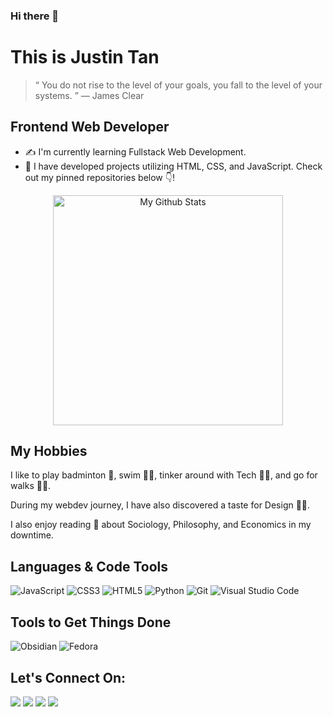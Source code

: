 ### Hi there 👋

# This is Justin Tan

> “ You do not rise to the level of your goals, you fall to the level of your systems. ” ― James Clear

## Frontend Web Developer

- ✍️ I'm currently learning Fullstack Web Development.
- 🎨 I have developed projects utilizing HTML, CSS, and JavaScript. Check out my pinned repositories below 👇!

<p align="center">
  <a href="https://github.com/anuraghazra/github-readme-stats">
    <img
      width="368"
      title="My Github Stats"
      src="https://github-readme-stats.vercel.app/api/top-langs/?username=tjy-justin&layout=compact&exclude_repo=raineedust"
    />
  </a>
</p>

    
## My Hobbies

I like to play badminton 🏸, swim 🏊‍♂️, tinker around with Tech 👨‍💻, and go for walks 🚶‍♂️.

During my webdev journey, I have also discovered a taste for Design 👨‍🎨.

I also enjoy reading 📖 about Sociology, Philosophy, and Economics in my downtime.

## Languages & Code Tools

![JavaScript](https://img.shields.io/badge/javascript-%23323330.svg?style=for-the-badge&logo=javascript&logoColor=%23F7DF1E)
![CSS3](https://img.shields.io/badge/css3-%231572B6.svg?style=for-the-badge&logo=css3&logoColor=white)
![HTML5](https://img.shields.io/badge/html5-%23E34F26.svg?style=for-the-badge&logo=html5&logoColor=white)
![Python](https://img.shields.io/badge/python-3670A0?style=for-the-badge&logo=python&logoColor=ffdd54)
![Git](https://img.shields.io/badge/git-%23F05033.svg?style=for-the-badge&logo=git&logoColor=white)
![Visual Studio Code](https://img.shields.io/badge/VSCode-0078D4?style=for-the-badge&logo=visual%20studio%20code&logoColor=white)

## Tools to Get Things Done

![Obsidian](https://img.shields.io/badge/Obsidian-483699?style=for-the-badge&logo=Obsidian&logoColor=white)
![Fedora](https://img.shields.io/badge/Fedora-294172?style=for-the-badge&logo=fedora&logoColor=white)

## Let's Connect On:

<a href="mailto:raineedust@proton.me" ><img src="https://img.shields.io/badge/ProtonMail-8B89CC?style=for-the-badge&logo=protonmail&logoColor=white" /></a>
<a href="https://t.me/raineedust" ><img src="https://img.shields.io/badge/Telegram-2CA5E0?style=for-the-badge&logo=telegram&logoColor=white" /></a>
<a href="https://discordapp.com/users/339060594906759178/" ><img src="https://img.shields.io/badge/Discord-5865F2?style=for-the-badge&logo=discord&logoColor=white" /></a>
<a href="http://www.linkedin.com/in/raineedust" ><img src="https://img.shields.io/badge/linkedin-%230077B5.svg?style=for-the-badge&logo=linkedin&logoColor=white" /></a>

<!--
**raineedust/raineedust** is a ✨ _special_ ✨ repository because its `README.md` (this file) appears on your GitHub profile.

Here are some ideas to get you started:

- 🔭 I’m currently working on ...
- 🌱 I’m currently learning ...
- 👯 I’m looking to collaborate on ...
- 🤔 I’m looking for help with ...
- 💬 Ask me about ...
- 📫 How to reach me: ...
- 😄 Pronouns: ...
- ⚡ Fun fact: ...
-->
